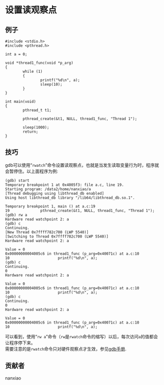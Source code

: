 # 设置读观察点
## 例子
	#include <stdio.h>
	#include <pthread.h>
	
	int a = 0;
	
	void *thread1_func(void *p_arg)
	{
	        while (1)
	        {
	                printf("%d\n", a);
	                sleep(10);
	        }
	}
	
	int main(void)
	{
	        pthread_t t1;
	
	        pthread_create(&t1, NULL, thread1_func, "Thread 1");
	
	        sleep(1000);
	        return;
	}


## 技巧
gdb可以使用“`rwatch`”命令设置读观察点，也就是当发生读取变量行为时，程序就会暂停住。以上面程序为例:  

	(gdb) start
	Temporary breakpoint 1 at 0x4005f3: file a.c, line 19.
	Starting program: /data2/home/nanxiao/a
	[Thread debugging using libthread_db enabled]
	Using host libthread_db library "/lib64/libthread_db.so.1".
	
	Temporary breakpoint 1, main () at a.c:19
	19              pthread_create(&t1, NULL, thread1_func, "Thread 1");
	(gdb) rw a
	Hardware read watchpoint 2: a
	(gdb) c
	Continuing.
	[New Thread 0x7ffff782c700 (LWP 5540)]
	[Switching to Thread 0x7ffff782c700 (LWP 5540)]
	Hardware read watchpoint 2: a
	
	Value = 0
	0x00000000004005c6 in thread1_func (p_arg=0x40071c) at a.c:10
	10                      printf("%d\n", a);
	(gdb) c
	Continuing.
	0
	Hardware read watchpoint 2: a
	
	Value = 0
	0x00000000004005c6 in thread1_func (p_arg=0x40071c) at a.c:10
	10                      printf("%d\n", a);
	(gdb) c
	Continuing.
	0
	Hardware read watchpoint 2: a
	
	Value = 0
	0x00000000004005c6 in thread1_func (p_arg=0x40071c) at a.c:10
	10                      printf("%d\n", a);



可以看到，使用“`rw a`”命令（`rw`是`rwatch`命令的缩写）以后，每次访问`a`的值都会让程序停下来。  
需要注意的是`rwatch`命令只对硬件观察点才生效，参见[gdb手册](https://sourceware.org/gdb/onlinedocs/gdb/Set-Watchpoints.html).

## 贡献者

nanxiao
